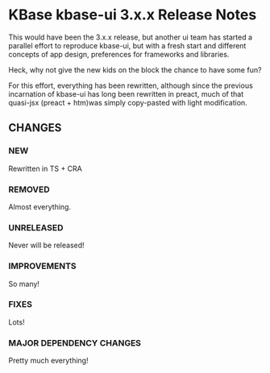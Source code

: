 # KBase kbase-ui 3.x.x Release Notes

This would have been the 3.x.x release, but another ui team has started a parallel effort to reproduce kbase-ui, but with a fresh start and different concepts of app design, preferences for frameworks and libraries.

Heck, why not give the new kids on the block the chance to have some fun?

For this effort, everything has been rewritten, although since the previous incarnation of kbase-ui has long been rewritten in preact, much of that quasi-jsx (preact + htm)was simply copy-pasted with light modification.

## CHANGES

### NEW

Rewritten in TS + CRA

### REMOVED

Almost everything.

### UNRELEASED

Never will be released!

### IMPROVEMENTS

So many! 

### FIXES

Lots!

### MAJOR DEPENDENCY CHANGES

Pretty much everything!
